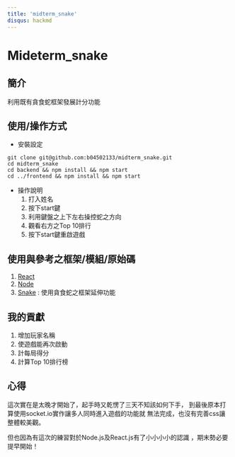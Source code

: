 ```yaml
---
title: 'midterm_snake'
disqus: hackmd
---
```


Mideterm_snake
===

## 簡介

利用既有貪食蛇框架發展計分功能


使用/操作方式
---
* 安裝設定
```gherkin=
git clone git@github.com:b04502133/midterm_snake.git
cd midterm_snake
cd backend && npm install && npm start
cd ../frontend && npm install && npm start
```
* 操作說明
    1. 打入姓名
    2. 按下start鍵
    3. 利用鍵盤之上下左右操控蛇之方向
    4. 觀看右方之Top 10排行
    5. 按下start鍵重啟遊戲



## 使用與參考之框架/模組/原始碼

1. [React](https://reactjs.org/)
2. [Node](https://nodejs.org/en/)
4. [Snake](https://github.com/taming-the-state-in-react/react-snake) : 使用貪食蛇之框架延伸功能

## 我的貢獻
1. 增加玩家名稱
2. 使遊戲能再次啟動
3. 計每局得分
4. 計算Top 10排行榜
     
    
## 心得
這次實在是太晚才開始了，起手時又乾愣了三天不知該如何下手，
到最後原本打算使用socket.io實作讓多人同時進入遊戲的功能就 
無法完成，也沒有完善css讓整體較美觀。

但也因為有這次的練習對於Node.js及React.js有了小小小小的認識
，期末勢必要提早開始！